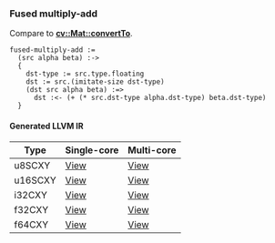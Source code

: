 ### Fused multiply-add
Compare to **[cv::Mat::convertTo](http://docs.opencv.org/2.4.8/modules/core/doc/basic_structures.html#mat-convertto)**.

    fused-multiply-add :=
      (src alpha beta) :->
      {
        dst-type := src.type.floating
        dst := src.(imitate-size dst-type)
        (dst src alpha beta) :=>
          dst :<- (+ (* src.dst-type alpha.dst-type) beta.dst-type)
      }

#### Generated LLVM IR
| Type    | Single-core | Multi-core |
|---------|-------------|------------|
| u8SCXY  | [View](https://s3.amazonaws.com/liblikely/benchmarks/fused_multiply_add_f32CXY__u8SCXY_double_double_.ll)  | [View](https://s3.amazonaws.com/liblikely/benchmarks/fused_multiply_add_f32CXY__u8SCXY_double_double__m.ll)  |
| u16SCXY | [View](https://s3.amazonaws.com/liblikely/benchmarks/fused_multiply_add_f32CXY__u16SCXY_double_double_.ll) | [View](https://s3.amazonaws.com/liblikely/benchmarks/fused_multiply_add_f32CXY__u16SCXY_double_double__m.ll) |
| i32CXY  | [View](https://s3.amazonaws.com/liblikely/benchmarks/fused_multiply_add_f32CXY__i32CXY_double_double_.ll)  | [View](https://s3.amazonaws.com/liblikely/benchmarks/fused_multiply_add_f32CXY__i32CXY_double_double__m.ll)  |
| f32CXY  | [View](https://s3.amazonaws.com/liblikely/benchmarks/fused_multiply_add_f32CXY__f32CXY_double_double_.ll)  | [View](https://s3.amazonaws.com/liblikely/benchmarks/fused_multiply_add_f32CXY__f32CXY_double_double__m.ll)  |
| f64CXY  | [View](https://s3.amazonaws.com/liblikely/benchmarks/fused_multiply_add_f64CXY__f64CXY_double_double_.ll)  | [View](https://s3.amazonaws.com/liblikely/benchmarks/fused_multiply_add_f64CXY__f64CXY_double_double__m.ll)  |
